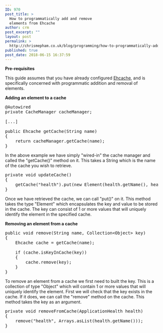 ```yaml
---
ID: 970
post_title: >
  How to programmatically add and remove
  elements from Ehcache
author: crm
post_excerpt: ""
layout: post
permalink: >
  http://chrismepham.co.uk/blog/programming/how-to-programmatically-add-and-remove-elements-from-an-ehcache/
published: true
post_date: 2018-06-15 16:37:59
---
```

<strong>Pre-requisites</strong>

This guide assumes that you have already configured <a href="http://www.ehcache.org/">Ehcache</a>, and is specifically concerned with programmatic addition and removal of elements.

<strong>Adding an element to a cache</strong>
<pre class="EnlighterJSRAW" data-enlighter-language="java">@Autowired
private CacheManager cacheManager;

[...]

public Ehcache getCache(String name)
{
    return cacheManager.getCache(name);
}</pre>
In the above example we have simply "wired-in" the cache manager and called the "getCache()" method on it. This takes a String which is the name of the cache you wish to retrieve.
<pre class="EnlighterJSRAW" data-enlighter-language="java">private void updateCache()
{
    getCache("health").put(new Element(health.getName(), health));
}</pre>
Once we have retrieved the cache, we can call "put()" on it. This method takes the type "Element" which encapsulates the key and value to be stored in the cache. The key can consist of 1 or more values that will uniquely identify the element in the specified cache.

<strong>Removing an element from a cache</strong>
<pre class="EnlighterJSRAW" data-enlighter-language="java">public void remove(String name, Collection&lt;Object&gt; key)
{
    Ehcache cache = getCache(name);

    if (cache.isKeyInCache(key))
    {
        cache.remove(key);
    }
}</pre>
To remove an element from a cache we first need to built the key. This is a collection of type "Object" which will contain 1 or more values that will uniquely identify the element. First we will check that the key exists in the cache. If it does, we can call the "remove" method on the cache. This method takes the key as an argument.
<pre class="EnlighterJSRAW" data-enlighter-language="java">private void removeFromCache(ApplicationHealth health)
{
    remove("health", Arrays.asList(health.getName()));
}</pre>
&nbsp;